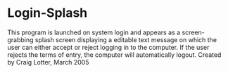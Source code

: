 Login-Splash
============

This program is launched on system login and appears as a screen-grabbing splash screen displaying a editable text message on which the user can either accept or reject logging in to the computer. If the user rejects the terms of entry, the computer will automatically logout.  Created by Craig Lotter, March 2005
